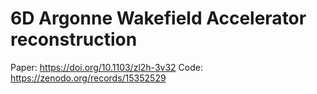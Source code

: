 # 6D Argonne Wakefield Accelerator reconstruction

Paper: https://doi.org/10.1103/zl2h-3v32
Code: https://zenodo.org/records/15352529
